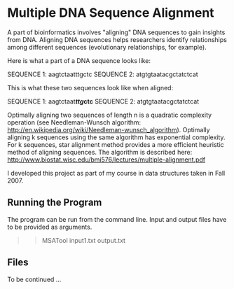 Multiple DNA Sequence Alignment
===============================

A part of bioinformatics involves "aligning" DNA sequences to gain insights from DNA. Aligning DNA sequences helps researchers identify relationships among different sequences (evolutionary relationships, for example).

Here is what a part of a DNA sequence looks like:

SEQUENCE 1: aagtctaatttgctc
SEQUENCE 2: atgtgtaatacgctatctcat

This is what these two sequences look like when aligned:

SEQUENCE 1: aagtctaat***ttg*ctc**
SEQUENCE 2: atgtgtaatacgctatctcat

Optimally aligning two sequences of length n is a quadratic complexity operation (see Needleman-Wunsch algorithm: http://en.wikipedia.org/wiki/Needleman-wunsch_algorithm). Optimally aligning k sequences using the same algorithm has exponential complexity. For k sequences, star alignment method provides a more efficient heuristic method of aligning sequences. The algorithm is described here: http://www.biostat.wisc.edu/bmi576/lectures/multiple-alignment.pdf

I developed this project as part of my course in data structures taken in Fall 2007.

Running the Program
-------------------

The program can be run from the command line. Input and output files have to be provided as arguments.

>> MSATool input1.txt output.txt

Files
-----

To be continued ...

